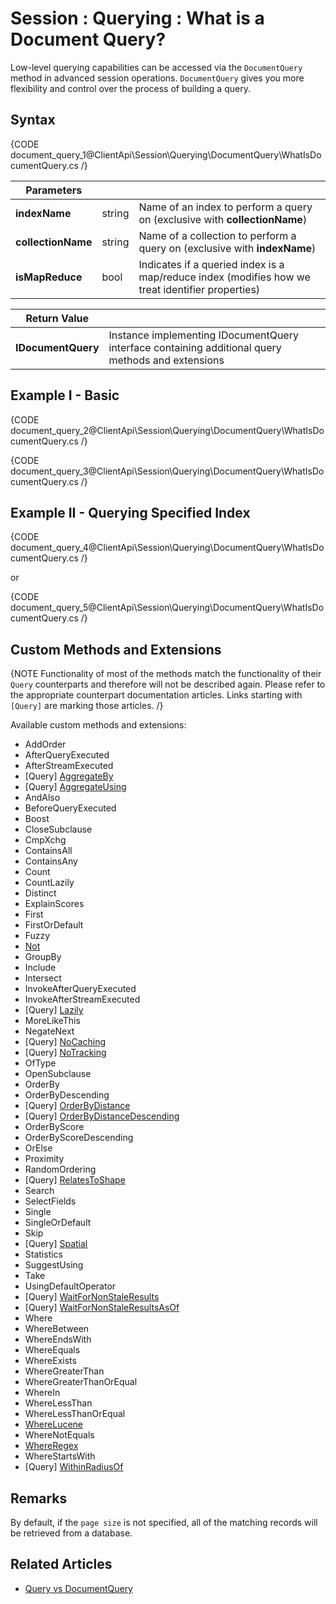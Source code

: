# Session : Querying : What is a Document Query?

Low-level querying capabilities can be accessed via the `DocumentQuery` method in advanced session operations. `DocumentQuery` gives you more flexibility and control over the process of building a query.

## Syntax

{CODE document_query_1@ClientApi\Session\Querying\DocumentQuery\WhatIsDocumentQuery.cs /}

| Parameters | | |
| ------------- | ------------- | ----- |
| **indexName** | string | Name of an index to perform a query on (exclusive with **collectionName**)  |
| **collectionName** | string | Name of a collection to perform a query on (exclusive with **indexName**) |
| **isMapReduce** | bool | Indicates if a queried index is a map/reduce index (modifies how we treat identifier properties) |

| Return Value | |
| ------------- | ----- |
| **IDocumentQuery** | Instance implementing IDocumentQuery interface containing additional query methods and extensions |

## Example I - Basic

{CODE document_query_2@ClientApi\Session\Querying\DocumentQuery\WhatIsDocumentQuery.cs /}

{CODE document_query_3@ClientApi\Session\Querying\DocumentQuery\WhatIsDocumentQuery.cs /}

## Example II - Querying Specified Index

{CODE document_query_4@ClientApi\Session\Querying\DocumentQuery\WhatIsDocumentQuery.cs /}

or

{CODE document_query_5@ClientApi\Session\Querying\DocumentQuery\WhatIsDocumentQuery.cs /}

## Custom Methods and Extensions

{NOTE Functionality of most of the methods match the functionality of their `Query` counterparts and therefore will not be described again. Please refer to the appropriate counterpart documentation articles. Links starting with `[Query]` are marking those articles. /}

Available custom methods and extensions:   

- AddOrder
- AfterQueryExecuted
- AfterStreamExecuted
- [Query] [AggregateBy](../../../../client-api/session/querying/how-to-perform-a-faceted-search)
- [Query] [AggregateUsing](../../../../client-api/session/querying/how-to-perform-a-faceted-search)
- AndAlso
- BeforeQueryExecuted
- Boost
- CloseSubclause
- CmpXchg
- ContainsAll
- ContainsAny
- Count
- CountLazily
- Distinct
- ExplainScores
- First
- FirstOrDefault
- Fuzzy
- [Not](../../../../client-api/session/querying/document-query/how-to-use-not-operator)
- GroupBy
- Include
- Intersect
- InvokeAfterQueryExecuted
- InvokeAfterStreamExecuted
- [Query] [Lazily](../../../../client-api/session/querying/how-to-perform-queries-lazily)
- MoreLikeThis
- NegateNext
- [Query] [NoCaching](../../../../client-api/session/querying/how-to-customize-query#nocaching)
- [Query] [NoTracking](../../../../client-api/session/querying/how-to-customize-query#notracking)
- OfType
- OpenSubclause
- OrderBy
- OrderByDescending
- [Query] [OrderByDistance](../../../../client-api/session/querying/how-to-query-a-spatial-index)
- [Query] [OrderByDistanceDescending](../../../../client-api/session/querying/how-to-query-a-spatial-index)
- OrderByScore
- OrderByScoreDescending
- OrElse
- Proximity
- RandomOrdering
- [Query] [RelatesToShape](../../../../client-api/session/querying/how-to-query-a-spatial-index)
- Search
- SelectFields
- Single
- SingleOrDefault
- Skip
- [Query] [Spatial](../../../../client-api/session/querying/how-to-query-a-spatial-index)
- Statistics
- SuggestUsing
- Take
- UsingDefaultOperator
- [Query] [WaitForNonStaleResults](../../../../client-api/session/querying/how-to-customize-query#waitfornonstaleresults)
- [Query] [WaitForNonStaleResultsAsOf](../../../../client-api/session/querying/how-to-customize-query#waitfornonstaleresultsasof)
- Where
- WhereBetween
- WhereEndsWith
- WhereEquals
- WhereExists
- WhereGreaterThan
- WhereGreaterThanOrEqual
- WhereIn
- WhereLessThan
- WhereLessThanOrEqual
- [WhereLucene](../../../../client-api/session/querying/document-query/how-to-use-lucene)
- WhereNotEquals
- [WhereRegex](../../../../client-api/session/querying/document-query/how-to-use-regex)
- WhereStartsWith
- [Query] [WithinRadiusOf](../../../../client-api/session/querying/how-to-query-a-spatial-index)

## Remarks

By default, if the `page size` is not specified, all of the matching records will be retrieved from a database.

## Related Articles

- [Query vs DocumentQuery](../../../../indexes/querying/query-vs-document-query)
